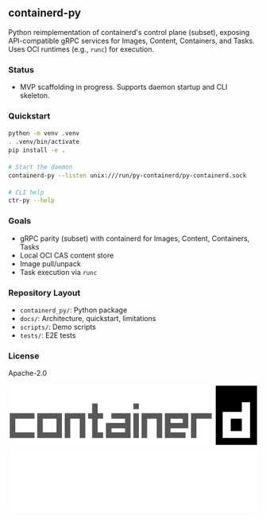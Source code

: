 ## containerd-py

Python reimplementation of containerd's control plane (subset), exposing API-compatible gRPC services for Images, Content, Containers, and Tasks. Uses OCI runtimes (e.g., `runc`) for execution.

### Status
- MVP scaffolding in progress. Supports daemon startup and CLI skeleton.

### Quickstart
```bash
python -m venv .venv
. .venv/bin/activate
pip install -e .

# Start the daemon
containerd-py --listen unix:///run/py-containerd/py-containerd.sock

# CLI help
ctr-py --help
```

### Goals
- gRPC parity (subset) with containerd for Images, Content, Containers, Tasks
- Local OCI CAS content store
- Image pull/unpack
- Task execution via `runc`

### Repository Layout
- `containerd_py/`: Python package
- `docs/`: Architecture, quickstart, limitations
- `scripts/`: Demo scripts
- `tests/`: E2E tests

### License
Apache-2.0

![containerd banner light mode](https://raw.githubusercontent.com/cncf/artwork/master/projects/containerd/horizontal/color/containerd-horizontal-color.png#gh-light-mode-only)
![containerd banner dark mode](https://raw.githubusercontent.com/cncf/artwork/master/projects/containerd/horizontal/white/containerd-horizontal-white.png#gh-dark-mode-only)